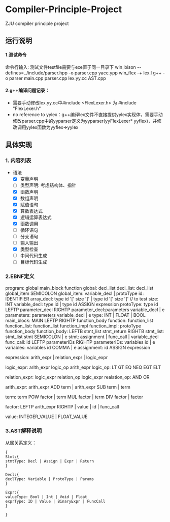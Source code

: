 # Compiler-Principle-Project

ZJU compiler principle project

## 运行说明

#### 1.测试命令
命令行输入:
测试文件testfile需要与exe置于同一目录下
win_bison --defines=../include/parser.hpp -o parser.cpp yacc.ypp
win_flex -+ lex.l
g++ -o parser main.cpp parser.cpp lex.yy.cc AST.cpp

#### 2.g++编译问题记录：
- 需要手动修改lex.yy.cc中#include <FlexLexer.h> 为 #include "FlexLexer.h"
- no reference to yylex：g++编译lex文件不直接提供yylex实现体，需要手动修改parser.cpp中的yyparser定义为yyparser(yyFlexLexer* yyflex)，并修改调用yylex函数为yyflex->yylex

## 具体实现
### 1. 内容列表
- 语法
    - [x] 变量声明
    - [ ] 类型声明: 考虑结构体、指针
    - [x] 函数声明
    - [x] 数组声明
    - [x] 赋值语句
    - [x] 算数表达式
    - [x] 逻辑运算表达式
    - [x] 函数调用
    - [ ] 循环语句
    - [ ] 分支语句
    - [ ] 输入输出 
    - [x] 类型检查
    - [ ] 中间代码生成
    - [ ] 目标代码生成

### 2.EBNF定义
program: global main_block function
global: decl_list
decl_list: decl_list global_item SEMICOLON
global_item: variable_decl | protoType
id: IDENTIFIER
array_decl: type id '[' size ']' | type id '[' size ']' // to test
size: INT
variable_decl: type id | type id ASSIGN expression
protoType: type id LEFTP parameter_decl RIGHTP
parameter_decl:parameters variable_decl | e
parameters: parameters variable_decl | e 
type: INT | FLOAT | BOOL
main_block: MAIN LEFTP RIGHTP function_body
function: function_list
function_list: function_list function_impl
function_impl: protoType function_body
function_body: LEFTB stmt_list stmt_return RIGHTB
stmt_list: stmt_list stmt SEMICOLON | e
stmt: assignment | func_call | variable_decl
func_call: id LEFTP parameterIDs RIGHTP
parameterIDs: variables id | e
variables: variables id COMMA | e
assignment: id ASSIGN expression

expression: arith_expr | relation_expr | logic_expr

logic_expr: arith_expr logic_op arith_expr
logic_op: LT GT EQ NEQ EGT ELT 

relation_expr: logic_expr relation_op logic_expr
realation_op: AND OR 

arith_expr: arith_expr ADD term
            | arith_expr SUB term
            | term

term: term POW factor
        | term MUL factor
        | term DIV factor
        | factor

factor: LEFTP arith_expr RIGHTP
        | value
        | id
        | func_call

value: INTEGER_VALUE | FLOAT_VALUE
### 3.AST解释说明

从属关系定义：

```
{
Stmt:{
stmtType: Decl | Assign | Expr | Return
}

Decl:{
declType: Variable | ProtoType | Params
}

Expr:{
valueType: Bool | Int | Void | Float
exprType: ID | Value | BinaryExpr | FuncCall
}

}
```